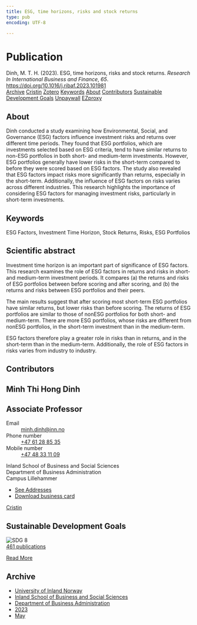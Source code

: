 ```yaml
---
title: ESG, time horizons, risks and stock returns
type: pub
encoding: UTF-8

---
```

<h1>Publication</h1>
<article id="csl-bib-container-RLFZ56ZN" class="csl-bib-container">
  <div class="csl-bib-body"> <div class="csl-entry">Dinh, M. T. H. (2023). ESG, time horizons, risks and stock returns. <i>Research In International Business and Finance</i>, <i>65</i>. <a href="https://doi.org/10.1016/j.ribaf.2023.101981">https://doi.org/10.1016/j.ribaf.2023.101981</a></div> </div>
  <div class="csl-bib-buttons">
    <a href="#taxonomy-article-RLFZ56ZN" alt="archive" class="csl-bib-button">Archive</a>
    <a href="https://app.cristin.no/results/show.jsf?id=2148420" alt="Cristin" class="csl-bib-button">Cristin</a>
    <a href="http://zotero.org/groups/5881554/items/RLFZ56ZN" alt="Zotero" class="csl-bib-button">Zotero</a>
    <a href="#keywords-article-RLFZ56ZN" alt="keywords" class="csl-bib-button">Keywords</a>
    <a href="#about-article-RLFZ56ZN" alt="about_pub" class="csl-bib-button">About</a>
    <a href="#contributors-article-RLFZ56ZN" alt="contributors" class="csl-bib-button">Contributors</a>
    <a href="#sdg-article-RLFZ56ZN" alt="sdg" class="csl-bib-button">Sustainable Development Goals</a>
    <a href="https://doi.org/10.1016/j.ribaf.2023.101981" alt="Unpaywall" class="csl-bib-button">Unpaywall</a>
    <a href="https://doi.org/10.1016/j.ribaf.2023.101981" alt="EZproxy" class="csl-bib-button">EZproxy</a>
  </div>
  <div id="csl-bib-meta-container-RLFZ56ZN"></div>
</article>
<div id="csl-bib-meta-RLFZ56ZN" class="csl-bib-meta">
  <article id="about-article-RLFZ56ZN" class="about_pub-article">
    <h1>About</h1>
    Dinh conducted a study examining how Environmental, Social, and Governance (ESG) factors influence investment risks and returns over different time periods. They found that ESG portfolios, which are investments selected based on ESG criteria, tend to have similar returns to non-ESG portfolios in both short- and medium-term investments. However, ESG portfolios generally have lower risks in the short-term compared to before they were scored based on ESG factors. The study also revealed that ESG factors impact risks more significantly than returns, especially in the short-term. Additionally, the influence of ESG factors on risks varies across different industries. This research highlights the importance of considering ESG factors for managing investment risks, particularly in short-term investments.
  </article>
  <article id="keywords-article-RLFZ56ZN" class="keywords-article">
    <h1>Keywords</h1>
    ESG Factors, Investment Time Horizon, Stock Returns, Risks, ESG Portfolios
  </article>
  <article id="abstract-article-RLFZ56ZN" class="abstract-article">
    <h1>Scientific abstract</h1>
    Investment time horizon is an important part of significance of ESG factors. This research examines the role of ESG factors in returns and risks in short- and medium-term investment periods. It compares (a) the returns and risks of ESG portfolios between before scoring and after scoring, and (b) the returns and risks between ESG portfolios and their peers. 
 
The main results suggest that after scoring most short-term ESG portfolios have similar returns, but lower risks than before scoring. The returns of ESG portfolios are similar to those of nonESG portfolios for both short- and medium-term. There are more ESG portfolios, whose risks are different from nonESG portfolios, in the short-term investment than in the medium-term. 
 
ESG factors therefore play a greater role in risks than in returns, and in the short-term than in the medium-term. Additionally, the role of ESG factors in risks varies from industry to industry.
  </article>
  <article id="contributors-article-RLFZ56ZN" class="contributors-article">
    <h1>Contributors</h1>
    <div class="personas"> <div class="vrtx-hinn-person-card"> <div class="photo"> <i class="lar la-user-circle missing-person"></i> </div> <div class="info"> <hgroup><h1>Minh Thi Hong Dinh</h1> <h2>Associate Professor</h2> </hgroup><dl> <dt>Email</dt> <dd> <a href="mailto:minh.dinh@inn.no">minh.dinh@inn.no</a> </dd> <dt>Phone number</dt> <dd><a href="tel:+4761288535"> +47 61 28 85 35 </a></dd> <dt>Mobile number</dt> <dd><a href="tel:+4748331109"> +47 48 33 11 09 </a></dd> </dl> <p> Inland School of Business and Social Sciences<br> Department of Business Administration<br> Campus Lillehammer </p> <ul class="vrtx-hinn-links"> <li><a href="https://www.inn.no/english/find-an-employee/minh-dinh.html#vrtx-hinn-addresses">See Addresses</a></li> <li><a href="https://www.inn.no/english/find-an-employee/minh-dinh.html?vrtx=vcf">Download business card</a></li> </ul> </div> </div> <a href="https://app.cristin.no/persons/show.jsf?id=557095" alt="Cristin URL" class="personas-cristin">Cristin</a> </div>
  </article>
  <article id="sdg-article-RLFZ56ZN" class="sdg-article">
    <h1>Sustainable Development Goals</h1>
    <div class="sdg-container"><div id="sdg8" class="sdg">
        <img src="{{< params subfolder >}}images/sdg/sdg08_en.png" class="image" alt="SDG 8">
        <div class="sdg-overlay">
          <a href="{{< params subfolder >}}en/archive/?sdg=8#archive" class="sdg-publication-count"><span>461</span> publications</a>
          <p><a href="https://sdgs.un.org/goals/goal8" class="sdg-read-more">Read More</a></p>
        </div>
      </div></div>
  </article>
  <article id="taxonomy-article-RLFZ56ZN" class="taxonomy-article">
    <h1>Archive</h1>
    <ul>
      <li><a href="{{< params subfolder >}}en/archive/?key=3DCRN523">University of Inland Norway</a></li>
      <li><a href="{{< params subfolder >}}en/archive/?key=DU8Q9LN9">Inland School of Business and Social Sciences</a></li>
      <li><a href="{{< params subfolder >}}en/archive/?key=3IQA89I8">Department of Business Administration</a></li>
      <li><a href="{{< params subfolder >}}en/archive/?key=RD9NIUZB">2023</a></li>
      <li><a href="{{< params subfolder >}}en/archive/?key=S73RUF6G">May</a></li>
    </ul>
  </article>
</div>
